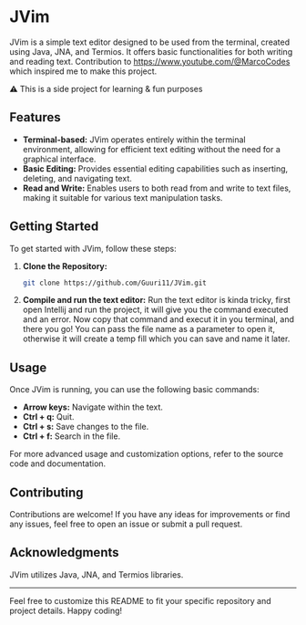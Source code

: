 # JVim

JVim is a simple text editor designed to be used from the terminal, created using Java, JNA, and Termios. It offers basic functionalities for both writing and reading text.
Contribution to https://www.youtube.com/@MarcoCodes which inspired me to make this project.

⚠️ This is a side project for learning & fun purposes

## Features

- **Terminal-based:** JVim operates entirely within the terminal environment, allowing for efficient text editing without the need for a graphical interface.
- **Basic Editing:** Provides essential editing capabilities such as inserting, deleting, and navigating text.
- **Read and Write:** Enables users to both read from and write to text files, making it suitable for various text manipulation tasks.

## Getting Started

To get started with JVim, follow these steps:

1. **Clone the Repository:**
   ```bash
   git clone https://github.com/Guuri11/JVim.git
   ```

2. **Compile and run the text editor:**
   Run the text editor is kinda tricky, first open Intellij and run the project, it will give you the command executed and an error. Now copy that command and execut it in you terminal, and there you go! You can pass the file name as a parameter to open it, otherwise it will create a temp fill which you can save and name it later.

## Usage

Once JVim is running, you can use the following basic commands:

- **Arrow keys:** Navigate within the text.
- **Ctrl + q:** Quit.
- **Ctrl + s:** Save changes to the file.
- **Ctrl + f:** Search in the file.

For more advanced usage and customization options, refer to the source code and documentation.

## Contributing

Contributions are welcome! If you have any ideas for improvements or find any issues, feel free to open an issue or submit a pull request.


## Acknowledgments

JVim utilizes Java, JNA, and Termios libraries.

---

Feel free to customize this README to fit your specific repository and project details. Happy coding!
